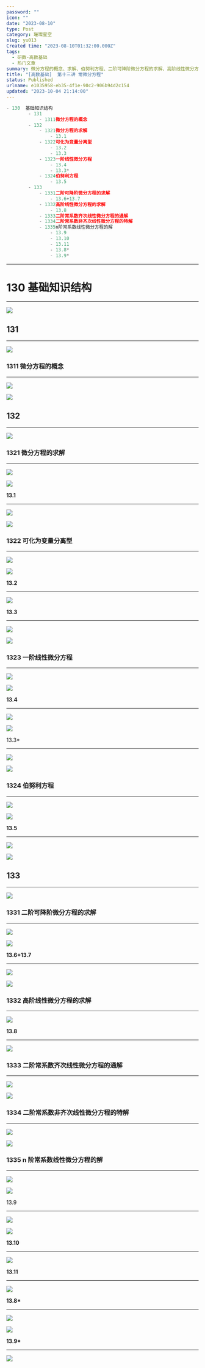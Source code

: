 ```yaml
---
password: ""
icon: ""
date: "2023-08-10"
type: Post
category: 璀璨星空
slug: yu013
Created time: "2023-08-10T01:32:00.000Z"
tags:
  - 研数-高数基础
  - 热门文章
summary: 微分方程的概念、求解、伯努利方程、二阶可降阶微分方程的求解、高阶线性微分方程的求解、二阶常系数齐次线性微分方程的通解、二阶常系数非齐次线性微分方程的特解、n阶常系数线性微分方程的解
title: "[高数基础]  第十三讲 常微分方程"
status: Published
urlname: e1035958-eb35-4f1e-90c2-906b94d2c154
updated: "2023-10-04 21:14:00"
---
```


```javascript
- 130  基础知识结构
		- 131
			- 1311微分方程的概念
		- 132
			- 1321微分方程的求解
				- 13.1
			- 1322可化为变量分离型
				- 13.2
				- 13.3
			- 1323一阶线性微分方程
				- 13.4
				- 13.3*
			- 1324伯努利方程
				- 13.5
		- 133
			- 1331二阶可降阶微分方程的求解
				- 13.6+13.7
			- 1332高阶线性微分方程的求解
				- 13.8
			- 1333二阶常系数齐次线性微分方程的通解
			- 1334二阶常系数非齐次线性微分方程的特解
			- 1335n阶常系数线性微分方程的解
				- 13.9
				- 13.10
				- 13.11
				- 13.8*
				- 13.9*
```

---

# 130 基础知识结构

---

![](https://bu.dusays.com/2023/09/13/6501677a91149.png)

## 131

---

![](https://bu.dusays.com/2023/09/13/6501679c481df.png)

### 1311 微分方程的概念

---

![](https://bu.dusays.com/2023/09/13/6501679de644e.png)

![](https://bu.dusays.com/2023/09/13/6501679f5e77e.png)

## 132

---

![](https://bu.dusays.com/2023/09/13/650167a097418.png)

### 1321 微分方程的求解

---

![](https://bu.dusays.com/2023/09/13/650167a1f3880.png)

![](https://bu.dusays.com/2023/09/13/650167a2d72d9.png)

**13.1**

---

![](https://bu.dusays.com/2023/09/13/650167a4abf51.png)

![](https://bu.dusays.com/2023/09/13/650167a5d015e.png)

### 1322 可化为变量分离型

---

![](https://bu.dusays.com/2023/09/13/650167a752ef2.png)

![](https://bu.dusays.com/2023/09/13/650167a841c5c.png)

**13.2**

---

![](https://bu.dusays.com/2023/09/13/650167e1bcc32.png)

**13.3**

---

![](https://bu.dusays.com/2023/09/13/650167e3b8dc4.png)

![](https://bu.dusays.com/2023/09/13/650167e502f17.png)

### 1323 一阶线性微分方程

---

![](https://bu.dusays.com/2023/09/13/650167e70e5c5.png)

![](https://bu.dusays.com/2023/09/13/650167e89a3be.png)

**13.4**

---

![](https://bu.dusays.com/2023/09/13/650167e9d21e6.png)

![](https://bu.dusays.com/2023/09/13/650167eb004c4.png)

13.3\*

---

![](https://bu.dusays.com/2023/09/13/650167ebf366b.png)

![](https://bu.dusays.com/2023/09/13/650167ed50618.png)

### 1324 伯努利方程

---

![](https://bu.dusays.com/2023/09/13/650167ee6f0b4.png)

![](https://bu.dusays.com/2023/09/13/6501681874ae8.png)

**13.5**

---

![](https://bu.dusays.com/2023/09/13/65016827c0044.png)

![](https://bu.dusays.com/2023/09/13/65016828f2f83.png)

## 133

---

![](https://bu.dusays.com/2023/09/13/6501682a812fd.png)

### 1331 二阶可降阶微分方程的求解

---

![](https://bu.dusays.com/2023/09/13/6501682c0ce03.png)

![](https://bu.dusays.com/2023/09/13/6501682d1bf4f.png)

**13.6+13.7**

---

![](https://bu.dusays.com/2023/09/13/65016831d352c.png)

![](https://bu.dusays.com/2023/09/13/65016833c87c2.png)

### 1332 高阶线性微分方程的求解

---

![](https://bu.dusays.com/2023/09/13/65016835c26f3.png)

**13.8**

---

![](https://bu.dusays.com/2023/09/13/650168375a062.png)

### 1333 二阶常系数齐次线性微分方程的通解

---

![](https://bu.dusays.com/2023/09/13/65016838b891f.png)

![](https://bu.dusays.com/2023/09/13/6501683a0f8c7.png)

### 1334 二阶常系数非齐次线性微分方程的特解

---

![](https://bu.dusays.com/2023/09/13/6501687d0b053.png)

![](https://bu.dusays.com/2023/09/13/6501687e953ee.png)

### 1335 n 阶常系数线性微分方程的解

---

![](https://bu.dusays.com/2023/09/13/650168838d852.png)

![](https://bu.dusays.com/2023/09/13/65016884b2879.png)

13.9

---

![](https://bu.dusays.com/2023/09/13/6501688631bc7.png)

![](https://bu.dusays.com/2023/09/13/6501688744447.png)

**13.10**

---

![](https://bu.dusays.com/2023/09/13/65016888c6177.png)

**13.11**

---

![](https://bu.dusays.com/2023/09/13/6501688a6c6ba.png)

**13.8\***

---

![](https://bu.dusays.com/2023/09/13/6501688b9f61b.png)

![](https://bu.dusays.com/2023/09/13/6501688c92565.png)

**13.9\***

---

![](https://bu.dusays.com/2023/09/13/6501688dad42d.png)
